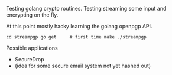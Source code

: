 Testing golang crypto routines. Testing streaming some input and encrypting
on the fly.

At this point mostly hacky learning the golang openpgp API.

``
cd streampgp
go get     # first time
make
./streampgp
``

Possible applications

  * SecureDrop
  * (idea for some secure email system not yet hashed out)

